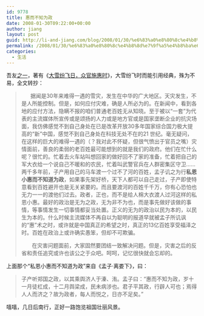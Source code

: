 ```yaml
---
id: 9778
title: 惠而不知为政
date: 2008-01-30T09:22:00+00:00
author: jiang
layout: post
guid: http://li-and-jiang.com/blog/2008/01/30/%e6%83%a0%e8%80%8c%e4%b8%8d%e7%9f%a5%e4%b8%ba%e6%94%bf/
permalink: /2008/01/30/%e6%83%a0%e8%80%8c%e4%b8%8d%e7%9f%a5%e4%b8%ba%e6%94%bf/
categories:
  - 生活
---
```

吾友<a href="http://hi.baidu.com/asz_%F3%C6%D0%C5%C8%A5%C7%C9" target="_blank">之一</a>，著有《<a href="http://hi.baidu.com/asz_%F3%C6%D0%C5%C8%A5%C7%C9/blog/item/e01ffa8ff69269fe513d92fb.html" target="_blank">大雪纷飞日，众官施惠时</a>》，大雪纷飞时而能引用经典，殊为不易，全文转抄：
  


>       据闻是30年来难得一遇的雪灾，发生在中华的广大地区。天灾发生，不是人所能控制。但是，如何应付灾难，确是人所必为的。在新闻中，看到各地的应付方法，隐瞒不报的咱们普通老百姓无从知晓。至于被以“一套”为代表的主流媒体所宣传或是颂扬的人力或是地方官或是国家垄断企业的抗灾场面，我仿佛感觉不到自己身处在已是改革开放30多年国家综合国力极大提高的“新”中国，感觉不到自己身处在科技无处不在的21 世纪。毫无疑问，在这样的巨大的难得一遇的（？我对此不怀疑，但很气愤出于官员之嘴）灾情面前，善良的柔弱的老百姓最可能想到的就是我们的政府。他们在忙什么呢？很忙的。忙着去火车站叫想回家的做好回不了家的准备，忙着把自己的军大衣给一个说自己不暖和的农民，忙着叫武警官兵在人群密集区守卫……两千多年前，子产用自己的马车渡一个过不了河的百姓，孟子讥之为行**私恩小惠而不知道为政**，如果事先架好桥，天下人都可以自己走过，子产即使特意看到百姓避开也是无关紧要的。而且要渡河的百姓千千万，你有心恐怕也无力一一的渡他们过去。政者，正也，而不是给人棉大衣渡人过河这样的私恩小惠。最好的政治是无为之政，无为非不为也，而是事先做好该做的事情，等事情发生一切事情都妥当处置。正义的无为的政治以民为本的，以民生为本的。什么时候主流媒体不再自以为聪明的报道早就被孟子所讥讽的“惠”术之时，或许就是中国真正的希望之时，真正的13亿百姓享受福泽之时。百姓在政治上或许确实愚笨，但却不可欺骗。 
> 
>        在灾害问题面前，大家固然要团结一致解决问题。但是，灾害之后的反省和责任追究或许也该公之于众吧。呵呵，记忆很快就会忘却的。

上面那个“私恩小惠而不知道为政”来自《孟子·离娄下》，曰：
  


> 子产听郑国之政，以其乘舆济人于溱、洧。孟子曰：“惠而不知为政，岁十一月徒杠成，十二月舆梁成，民未病涉也。君子平其政，行辟人可也；焉得人人而济之？故为政者，每人而悦之，日亦不足矣。”

嘻嘻，几日后南行，正好一路饱览祖国壮丽风景。